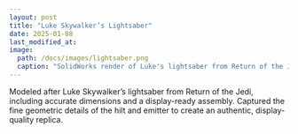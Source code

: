 ```yaml
---
layout: post
title: "Luke Skywalker’s Lightsaber"
date: 2025-01-08
last_modified_at:
image:
  path: /docs/images/lightsaber.png
  caption: "SolidWorks render of Luke's lightsaber from Return of the Jedi."
---
```


Modeled after Luke Skywalker’s lightsaber from Return of the Jedi, including accurate dimensions and a display-ready assembly. Captured the fine geometric details of the hilt and emitter to create an authentic, display-quality replica.



